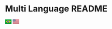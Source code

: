 # Multi Language README

[![Português](BR.png)](README.pt-BR.md)
[![Inglês](US.png)](README.en-US.md)
